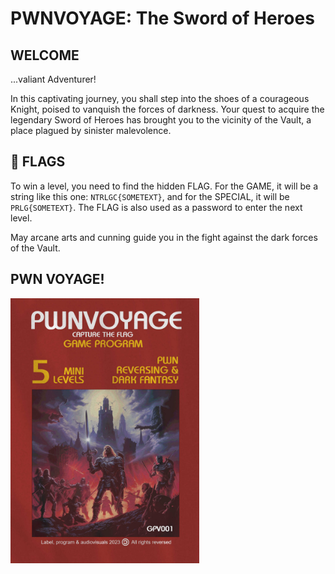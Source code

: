 # PWNVOYAGE: The Sword of Heroes

## WELCOME
  
...valiant Adventurer!
  
In this captivating journey, you shall step into the shoes of a courageous Knight, poised to vanquish the forces of darkness. Your quest to acquire the legendary Sword of Heroes has brought you to the vicinity of the Vault, a place plagued by sinister malevolence.

## 🚩 FLAGS
  
To win a level, you need to find the hidden FLAG.
For the GAME, it will be a string like this one: `NTRLGC{SOMETEXT}`, and for the SPECIAL, it will be `PRLG{SOMETEXT}`.
The FLAG is also used as a password to enter the next level.

May arcane arts and cunning guide you in the fight against the dark forces of the Vault.

## PWN VOYAGE!

<img src="COVER/COVER.jpg" alt="Cover" width="60%">
